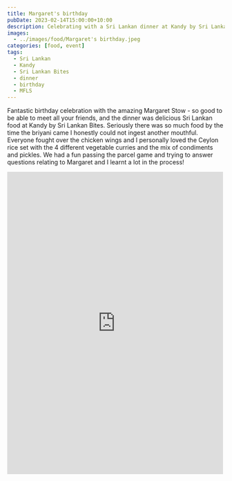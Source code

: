 ```yaml
---
title: Margaret's birthday
pubDate: 2023-02-14T15:00:00+10:00
description: Celebrating with a Sri Lankan dinner at Kandy by Sri Lankan Bites
images:
  - ../images/food/Margaret's birthday.jpeg
categories: [food, event]
tags:
  - Sri Lankan
  - Kandy
  - Sri Lankan Bites
  - dinner
  - birthday
  - MFLS
---
```


Fantastic birthday celebration with the amazing Margaret Stow - so good to be able to meet all your friends, and the dinner was delicious Sri Lankan food at Kandy by Sri Lankan Bites. Seriously there was so much food by the time the briyani came I honestly could not ingest another mouthful. Everyone fought over the chicken wings and I personally loved the Ceylon rice set with the 4 different vegetable curries and the mix of condiments and pickles. We had a fun passing the parcel game and trying to answer questions relating to Margaret and I learnt a lot in the process!

<iframe src="https://www.facebook.com/plugins/post.php?href=https%3A%2F%2Fwww.facebook.com%2Fchris1.tham%2Fposts%2Fpfbid02ymMHyGWkYQTxt44c7sWjavhKkdbs4W3Be5ceGjHA1mJSLJHMbSMTGr6KQsoKCov8l&show_text=true&width=500" width="500" height="698" style="border:none;overflow:hidden" scrolling="no" frameborder="0" allowfullscreen="true" allow="autoplay; clipboard-write; encrypted-media; picture-in-picture; web-share"></iframe>

